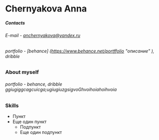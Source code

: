 # Chernyakova Anna
##### Contacts
###### E-mail - anchernyakova@yandex.ru
###### portfolio - [behance] (https://www.behance.net/portffolio "описание" ), dribble


### About myself
###### portfolio - behance, dribble ggiugiggcagcuicga;ugiugiuzgsigvoGhvoihoiahoihvoia


### Skills
* Пункт
* Еще один пункт
  * Подпункт
  * Еще один подпункт

